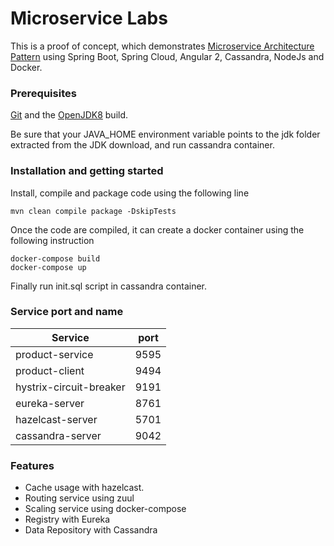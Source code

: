 Microservice Labs
=================
This is a proof of concept, which demonstrates [Microservice Architecture Pattern](http://martinfowler.com/microservices/) using Spring Boot, Spring Cloud, Angular 2, Cassandra, NodeJs and Docker.

### Prerequisites
[Git](https://help.github.com/articles/set-up-git/) and the [OpenJDK8](http://openjdk.java.net/projects/jdk8/) build.

Be sure that your JAVA_HOME environment variable points to the jdk folder extracted from the JDK download, and run cassandra container.


### Installation and getting started

Install, compile and package code using the following line

```
mvn clean compile package -DskipTests
```

Once the code are compiled, it can create a docker container using the following instruction

```
docker-compose build
docker-compose up
```

Finally run init.sql script in cassandra container.



### Service port and name

Service | port
------- | ----
product-service         | 9595
product-client          | 9494
hystrix-circuit-breaker | 9191
eureka-server           | 8761
hazelcast-server        | 5701
cassandra-server        | 9042

### Features
* Cache usage with hazelcast.
* Routing service using zuul
* Scaling service using docker-compose
* Registry with Eureka
* Data Repository with Cassandra